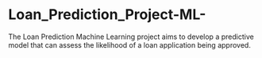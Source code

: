 # Loan_Prediction_Project-ML-
The Loan Prediction Machine Learning project aims to develop a predictive model that can assess the likelihood of a loan application being approved.
